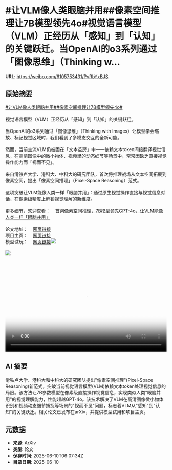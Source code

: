 # #让VLM像人类眼脑并用##像素空间推理让7B模型领先4o#视觉语言模型（VLM）正经历从「感知」到「认知」的关键跃迁。当OpenAI的o3系列通过「图像思维」（Thinking w...

**URL**: https://weibo.com/6105753431/PvRbYxBJS

## 原始摘要

<a href="https://m.weibo.cn/search?containerid=231522type%3D1%26t%3D10%26q%3D%23%E8%AE%A9VLM%E5%83%8F%E4%BA%BA%E7%B1%BB%E7%9C%BC%E8%84%91%E5%B9%B6%E7%94%A8%23&amp;extparam=%23%E8%AE%A9VLM%E5%83%8F%E4%BA%BA%E7%B1%BB%E7%9C%BC%E8%84%91%E5%B9%B6%E7%94%A8%23" data-hide=""><span class="surl-text">#让VLM像人类眼脑并用#</span></a><a href="https://m.weibo.cn/search?containerid=231522type%3D1%26t%3D10%26q%3D%23%E5%83%8F%E7%B4%A0%E7%A9%BA%E9%97%B4%E6%8E%A8%E7%90%86%E8%AE%A97B%E6%A8%A1%E5%9E%8B%E9%A2%86%E5%85%884o%23&amp;extparam=%23%E5%83%8F%E7%B4%A0%E7%A9%BA%E9%97%B4%E6%8E%A8%E7%90%86%E8%AE%A97B%E6%A8%A1%E5%9E%8B%E9%A2%86%E5%85%884o%23" data-hide=""><span class="surl-text">#像素空间推理让7B模型领先4o#</span></a><br><br>视觉语言模型（VLM）正经历从「感知」到「认知」的关键跃迁。<br><br>当OpenAI的o3系列通过「图像思维」（Thinking with Images）让模型学会缩放、标记视觉区域时，我们看到了多模态交互的全新可能。<br><br>然而，当前主流VLM仍被困在「文本茧房」中——依赖文本token间接翻译视觉信息，在高清图像中的微小物体、视频里的动态细节等场景中，常常因缺乏直接视觉操作能力而「视而不见」。<br><br>来自滑铁卢大学、港科大、中科大的研究团队，首次将推理战场从文本空间拓展到像素空间，提出「像素空间推理」（Pixel-Space Reasoning）范式。<br><br>这项突破让VLM能像人类一样「眼脑并用」：通过原生视觉操作直接与视觉信息对话，在像素级精度上解锁视觉理解的新维度。<br><br>更多细节，欢迎查看：<a href="https://weibo.cn/sinaurl?u=https%3A%2F%2Fmp.weixin.qq.com%2Fs%2FwjW2UIi6x4fNU0sqSRzxzQ" data-hide=""><span class="url-icon"><img style="width: 1rem;height: 1rem" src="https://h5.sinaimg.cn/upload/2015/09/25/3/timeline_card_small_web_default.png" referrerpolicy="no-referrer"></span><span class="surl-text">首创像素空间推理，7B模型领先GPT-4o，让VLM能像人类一样「眼脑并用」</span></a><br><br>论文地址：<a href="https://weibo.cn/sinaurl?u=https%3A%2F%2Farxiv.org%2Fpdf%2F2505.15966" data-hide=""><span class="url-icon"><img style="width: 1rem;height: 1rem" src="https://h5.sinaimg.cn/upload/2015/09/25/3/timeline_card_small_web_default.png" referrerpolicy="no-referrer"></span><span class="surl-text">网页链接</span></a><br>项目主页：<a href="https://weibo.cn/sinaurl?u=https%3A%2F%2Ftiger-ai-lab.github.io%2FPixel-Reasoner%2F" data-hide=""><span class="url-icon"><img style="width: 1rem;height: 1rem" src="https://h5.sinaimg.cn/upload/2015/09/25/3/timeline_card_small_web_default.png" referrerpolicy="no-referrer"></span><span class="surl-text">网页链接</span></a><br>模型试玩：<a href="https://weibo.cn/sinaurl?u=https%3A%2F%2Fhuggingface.co%2Fspaces%2FTIGER-Lab%2FPixel-Reasoner" data-hide=""><span class="url-icon"><img style="width: 1rem;height: 1rem" src="https://h5.sinaimg.cn/upload/2015/09/25/3/timeline_card_small_web_default.png" referrerpolicy="no-referrer"></span><span class="surl-text">网页链接</span></a><img style="" src="https://tvax3.sinaimg.cn/large/006Fd7o3ly1i2a01k91f7j314u0k0wer.jpg" referrerpolicy="no-referrer"><br><br><img style="" src="https://tvax3.sinaimg.cn/large/006Fd7o3gy1i2a017jmusj30zk0cl787.jpg" referrerpolicy="no-referrer"><br><br><br clear="both"><div style="clear: both"></div><video controls="controls" poster="https://tvax3.sinaimg.cn/orj480/006Fd7o3ly1i2a01jvs6rj314u0k0wer.jpg" style="width: 100%"><source src="https://f.video.weibocdn.com/o0/0PMOySRglx08oVuxPHdC010412007nab0E010.mp4?label=mp4_720p&amp;template=1470x720.25.0&amp;ori=0&amp;ps=1CwnkDw1GXwCQx&amp;Expires=1749539183&amp;ssig=xhI9MSWvKd&amp;KID=unistore,video"><source src="https://f.video.weibocdn.com/o0/yp7MFihclx08oVuxzJO0010412003kCT0E010.mp4?label=mp4_hd&amp;template=980x480.25.0&amp;ori=0&amp;ps=1CwnkDw1GXwCQx&amp;Expires=1749539183&amp;ssig=iSWRUNmkag&amp;KID=unistore,video"><source src="https://f.video.weibocdn.com/o0/KkgH4MN2lx08oVuxvia4010412001QCW0E010.mp4?label=mp4_ld&amp;template=732x360.25.0&amp;ori=0&amp;ps=1CwnkDw1GXwCQx&amp;Expires=1749539183&amp;ssig=3NEtwmHAkk&amp;KID=unistore,video"><p>视频无法显示，请前往<a href="https://video.weibo.com/show?fid=1034%3A5175926229762066" target="_blank" rel="noopener noreferrer">微博视频</a>观看。</p></video>

## AI 摘要

滑铁卢大学、港科大和中科大的研究团队提出"像素空间推理"(Pixel-Space Reasoning)新范式，突破当前视觉语言模型(VLM)依赖文本token处理视觉信息的局限。该方法让7B参数模型在像素级直接操作视觉信息，实现类似人类"眼脑并用"的视觉理解能力，性能超越GPT-4o。该技术解决了VLM在高清图像微小物体识别和视频动态细节捕捉等场景的"视而不见"问题，标志着VLM从"感知"到"认知"的关键跃迁。相关论文已发布在arXiv，并提供模型试用和项目主页。

## 元数据

- **来源**: ArXiv
- **类型**: 论文
- **保存时间**: 2025-06-10T06:07:34Z
- **目录日期**: 2025-06-10
